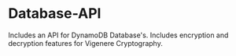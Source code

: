 # Database-API
Includes an API for DynamoDB Database's. Includes encryption and decryption features for Vigenere Cryptography.
